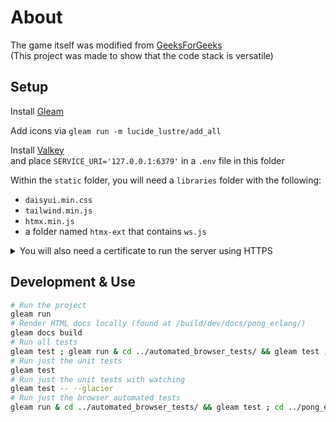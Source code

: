 # About

The game itself was modified from
[GeeksForGeeks](https://www.geeksforgeeks.org/pong-game-in-javascript/)<br>
(This project was made to show that the code stack is versatile)

## Setup

Install [Gleam](https://gleam.run/getting-started/installing/)

Add icons via `gleam run -m lucide_lustre/add_all`

Install [Valkey](https://valkey.io/topics/installation/)<br> and place
`SERVICE_URI='127.0.0.1:6379'` in a `.env` file in this folder

Within the `static` folder, you will need a `libraries` folder with the
following:

- `daisyui.min.css`
- `tailwind.min.js`
- `htmx.min.js`
- a folder named `htmx-ext` that contains `ws.js`

<details><summary>You will also need a certificate to run the server using HTTPS</summary>

To do this you will need to
[become a CA](https://deliciousbrains.com/ssl-certificate-authority-for-local-https-development/#why-https-locally);

```sh
# Generate your private key
openssl genrsa -des3 -out myCA.key 2048
# Your root certificate
openssl req -x509 -new -nodes -key myCA.key -sha256 -days 1825 -out myCA.pem
```

Then make a pong.ext file, with the following contents;

```
authorityKeyIdentifier=keyid,issuer
basicConstraints=CA:FALSE
keyUsage = digitalSignature, nonRepudiation, keyEncipherment, dataEncipherment
subjectAltName = @alt_names

[alt_names]
DNS.1 = pong
```

Then you will need to generate the site's key and certificate;

```sh
#Key
openssl genrsa -out pong.key 2048
openssl req -new -key pong.key -out pong.csr
#Certificate
openssl x509 -req -in pong.csr -CA ~/certs/myCA.pem -CAkey ~/certs/myCA.key \
-CAcreateserial -out pong.crt -days 825 -sha256 -extfile pong.ext
```

</details>

## Development & Use

```sh
# Run the project
gleam run
# Render HTML docs locally (found at /build/dev/docs/pong_erlang/)
gleam docs build
# Run all tests
gleam test ; gleam run & cd ../automated_browser_tests/ && gleam test ; cd ../pong_erlang ; pkill deno
# Run just the unit tests
gleam test 
# Run just the unit tests with watching
gleam test -- --glacier
# Run just the browser automated tests
gleam run & cd ../automated_browser_tests/ && gleam test ; cd ../pong_erlang ; pkill deno
```
